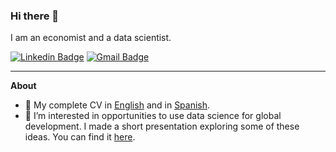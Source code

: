 ### Hi there 👋

I am an economist and a data scientist.

[![Linkedin Badge](https://img.shields.io/badge/-yabramuvdi-blue?style=flat-square&logo=Linkedin&logoColor=white&link=https://www.linkedin.com/in/yabra-muvdi///)](https://www.linkedin.com/in/yabra-muvdi/) [![Gmail Badge](https://img.shields.io/badge/-yabran.muvdi@gmail.com-c14438?style=flat-square&logo=Gmail&logoColor=white&link=mailto:yabran.muvdi@gmail.com)](mailto:yabran.muvdi@gmail.com)


---

**About**

- :orange_book: My complete CV in [English](https://drive.google.com/file/d/12jMUtAbNNM0DOYr8YhRcOLap-Rh9ew2t/view?usp=sharing) and in [Spanish](https://drive.google.com/file/d/1fO_o9OBVxdV6acCCugdxFjECt-9h2al5/view?usp=sharing).
- 🔭 I’m interested in opportunities to use data science for global development. I made a short presentation exploring some of these ideas. You can find it [here](https://www.dropbox.com/s/cb8a1iwvxa9m0uu/DS4Development.pptx.pdf?dl=0).
<!-- - 🌱 I’m currently learning... -->
<!-- - 🤔 I’m currently thinking... -->
